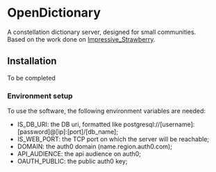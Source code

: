 # OpenDictionary
A constellation dictionary server, designed for small communities.  
Based on the work done on [Impressive_Strawberry](https://github.com/RYGhub/impressive-strawberry).

## Installation
To be completed
### Environment setup
To use the software, the following environment variables are needed:
* IS_DB_URI: the DB uri, formatted like postgresql://[username]:[password]@[ip]:[port]/[db_name];
* IS_WEB_PORT: the TCP port on which the server will be reachable;
* DOMAIN: the auth0 domain (name.region.auth0.com);
* API_AUDIENCE: the api audience on auth0;
* OAUTH_PUBLIC: the public auth0 key;
